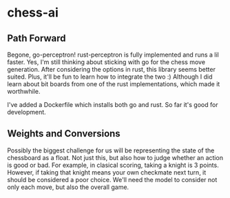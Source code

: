 # chess-ai

## Path Forward
Begone, go-perceptron! rust-perceptron is fully implemented and runs a lil faster.
Yes, I'm still thinking about sticking with go for the chess move generation. After considering the options in rust, this library seems better suited.
Plus, it'll be fun to learn how to integrate the two :) 
Although I did learn about bit boards from one of the rust implementations, which made it worthwhile.

I've added a Dockerfile which installs both go and rust. So far it's good for development. 

## Weights and Conversions
Possibly the biggest challenge for us will be representing the state of the chessboard as a float. 
Not just this, but also how to judge whether an action is good or bad.
For example, in clasical scoring, taking a knight is 3 points.
However, if taking that knight means your own checkmate next turn, it should be considered a poor choice.
We'll need the model to consider not only each move, but also the overall game.